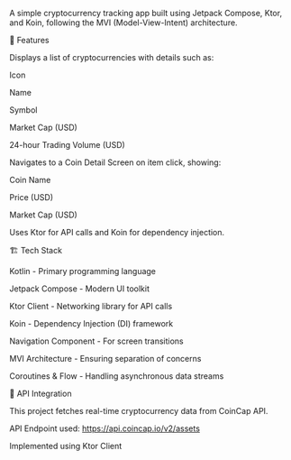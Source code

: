 A simple cryptocurrency tracking app built using Jetpack Compose, Ktor, and Koin, following the MVI (Model-View-Intent) architecture.

📌 Features

Displays a list of cryptocurrencies with details such as:

Icon

Name

Symbol

Market Cap (USD)

24-hour Trading Volume (USD)

Navigates to a Coin Detail Screen on item click, showing:

Coin Name

Price (USD)

Market Cap (USD)

Uses Ktor for API calls and Koin for dependency injection.

🏗️ Tech Stack

Kotlin - Primary programming language

Jetpack Compose - Modern UI toolkit

Ktor Client - Networking library for API calls

Koin - Dependency Injection (DI) framework

Navigation Component - For screen transitions

MVI Architecture - Ensuring separation of concerns

Coroutines & Flow - Handling asynchronous data streams

🔗 API Integration

This project fetches real-time cryptocurrency data from CoinCap API.

API Endpoint used: https://api.coincap.io/v2/assets

Implemented using Ktor Client
